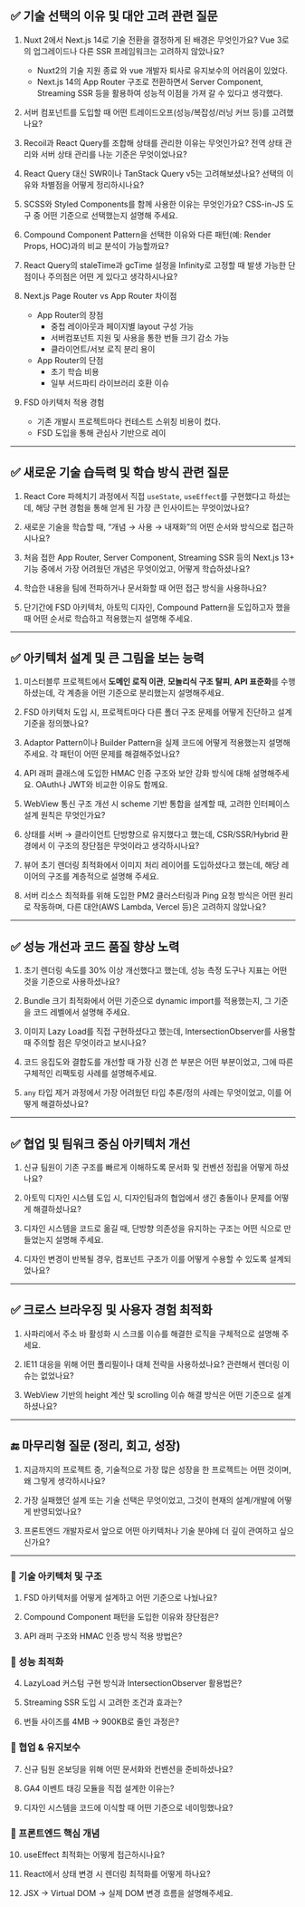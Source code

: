## ✅ 기술 선택의 이유 및 대안 고려 관련 질문

1. Nuxt 2에서 Next.js 14로 기술 전환을 결정하게 된 배경은 무엇인가요? Vue 3로의 업그레이드나 다른 SSR 프레임워크는 고려하지 않았나요?
	- Nuxt2의 기술 지원 종료 와 vue 개발자 퇴사로 유지보수의 어러움이 있었다.
	- Next.js 14의 App Router 구조로 전환하면서 Server Component, Streaming SSR 등을 활용하여 성능적 이점을 가져 갈 수 있다고 생각했다.

2. 서버 컴포넌트를 도입할 때 어떤 트레이드오프(성능/복잡성/러닝 커브 등)를 고려했나요?
    
3. Recoil과 React Query를 조합해 상태를 관리한 이유는 무엇인가요? 전역 상태 관리와 서버 상태 관리를 나눈 기준은 무엇이었나요?
    
4. React Query 대신 SWR이나 TanStack Query v5는 고려해보셨나요? 선택의 이유와 차별점을 어떻게 정리하시나요?
    
5. SCSS와 Styled Components를 함께 사용한 이유는 무엇인가요? CSS-in-JS 도구 중 어떤 기준으로 선택했는지 설명해 주세요.
    
6. Compound Component Pattern을 선택한 이유와 다른 패턴(예: Render Props, HOC)과의 비교 분석이 가능할까요?
    
7. React Query의 staleTime과 gcTime 설정을 Infinity로 고정할 때 발생 가능한 단점이나 주의점은 어떤 게 있다고 생각하시나요?
    

8. Next.js Page Router vs App Router 차이점
	- App Router의 장점
		- 중첩 레이아웃과 페이지별 layout 구성 가능
		- 서버컴포넌트 지원 및 사용을 통한 번들 크기 감소 가능
		- 클라이언트/서보 로직 분리 용이
	- App Router의 단점
		- 초기 학습 비용
		- 일부 서드파티 라이브러리 호환 이슈

9. FSD 아키텍처 적용 경험
	- 기존 개발시 프로젝트마다 컨테스트 스위칭 비용이 컸다.
	- FSD 도입을 통해 관심사 기반으로 레이
---

## ✅ 새로운 기술 습득력 및 학습 방식 관련 질문

1. React Core 파헤치기 과정에서 직접 `useState`, `useEffect`를 구현했다고 하셨는데, 해당 구현 경험을 통해 얻게 된 가장 큰 인사이트는 무엇이었나요?
    
2. 새로운 기술을 학습할 때, “개념 → 사용 → 내재화”의 어떤 순서와 방식으로 접근하시나요?
    
3. 처음 접한 App Router, Server Component, Streaming SSR 등의 Next.js 13+ 기능 중에서 가장 어려웠던 개념은 무엇이었고, 어떻게 학습하셨나요?
    
4. 학습한 내용을 팀에 전파하거나 문서화할 때 어떤 접근 방식을 사용하나요?
    
5. 단기간에 FSD 아키텍처, 아토믹 디자인, Compound Pattern을 도입하고자 했을 때 어떤 순서로 학습하고 적용했는지 설명해 주세요.
    

---

## ✅ 아키텍처 설계 및 큰 그림을 보는 능력

1. 미스터블루 프로젝트에서 **도메인 로직 이관**, **모놀리식 구조 탈피**, **API 표준화**를 수행하셨는데, 각 계층을 어떤 기준으로 분리했는지 설명해주세요.
    
2. FSD 아키텍처 도입 시, 프로젝트마다 다른 폴더 구조 문제를 어떻게 진단하고 설계 기준을 정의했나요?
    
3. Adaptor Pattern이나 Builder Pattern을 실제 코드에 어떻게 적용했는지 설명해 주세요. 각 패턴이 어떤 문제를 해결해주었나요?
    
4. API 래퍼 클래스에 도입한 HMAC 인증 구조와 보안 강화 방식에 대해 설명해주세요. OAuth나 JWT와 비교한 이유도 함께요.
    
5. WebView 통신 구조 개선 시 scheme 기반 통합을 설계할 때, 고려한 인터페이스 설계 원칙은 무엇인가요?
    
6. 상태를 서버 → 클라이언트 단방향으로 유지했다고 했는데, CSR/SSR/Hybrid 환경에서 이 구조의 장단점은 무엇이라고 생각하시나요?
    
7. 뷰어 초기 렌더링 최적화에서 이미지 처리 레이어를 도입하셨다고 했는데, 해당 레이어의 구조를 계층적으로 설명해 주세요.
    
8. 서버 리소스 최적화를 위해 도입한 PM2 클러스터링과 Ping 요청 방식은 어떤 원리로 작동하며, 다른 대안(AWS Lambda, Vercel 등)은 고려하지 않았나요?
    

---

## ✅ 성능 개선과 코드 품질 향상 노력

1. 초기 렌더링 속도를 30% 이상 개선했다고 했는데, 성능 측정 도구나 지표는 어떤 것을 기준으로 사용하셨나요?
    
2. Bundle 크기 최적화에서 어떤 기준으로 dynamic import를 적용했는지, 그 기준을 코드 레벨에서 설명해 주세요.
    
3. 이미지 Lazy Load를 직접 구현하셨다고 했는데, IntersectionObserver를 사용할 때 주의할 점은 무엇이라고 보시나요?
    
4. 코드 응집도와 결합도를 개선할 때 가장 신경 쓴 부분은 어떤 부분이었고, 그에 따른 구체적인 리팩토링 사례를 설명해주세요.
    
5. `any` 타입 제거 과정에서 가장 어려웠던 타입 추론/정의 사례는 무엇이었고, 이를 어떻게 해결하셨나요?
    

---

## ✅ 협업 및 팀워크 중심 아키텍처 개선

1. 신규 팀원이 기존 구조를 빠르게 이해하도록 문서화 및 컨벤션 정립을 어떻게 하셨나요?
    
2. 아토믹 디자인 시스템 도입 시, 디자인팀과의 협업에서 생긴 충돌이나 문제를 어떻게 해결하셨나요?
    
3. 디자인 시스템을 코드로 옮길 때, 단방향 의존성을 유지하는 구조는 어떤 식으로 만들었는지 설명해 주세요.
    
4. 디자인 변경이 반복될 경우, 컴포넌트 구조가 이를 어떻게 수용할 수 있도록 설계되었나요?
    

---

## ✅ 크로스 브라우징 및 사용자 경험 최적화

1. 사파리에서 주소 바 활성화 시 스크롤 이슈를 해결한 로직을 구체적으로 설명해 주세요.
    
2. IE11 대응을 위해 어떤 폴리필이나 대체 전략을 사용하셨나요? 관련해서 렌더링 이슈는 없었나요?
    
3. WebView 기반의 height 계산 및 scrolling 이슈 해결 방식은 어떤 기준으로 설계하셨나요?
    

---

## 🔚 마무리형 질문 (정리, 회고, 성장)

1. 지금까지의 프로젝트 중, 기술적으로 가장 많은 성장을 한 프로젝트는 어떤 것이며, 왜 그렇게 생각하시나요?
    
2. 가장 실패했던 설계 또는 기술 선택은 무엇이었고, 그것이 현재의 설계/개발에 어떻게 반영되었나요?
    
3. 프론트엔드 개발자로서 앞으로 어떤 아키텍처나 기술 분야에 더 깊이 관여하고 싶으신가요?

---
### 🔹 기술 아키텍처 및 구조

1. FSD 아키텍처를 어떻게 설계하고 어떤 기준으로 나눴나요?
    
2. Compound Component 패턴을 도입한 이유와 장단점은?
    
3. API 래퍼 구조와 HMAC 인증 방식 적용 방법은?
    

### 🔹 성능 최적화

4. LazyLoad 커스텀 구현 방식과 IntersectionObserver 활용법은?
    
5. Streaming SSR 도입 시 고려한 조건과 효과는?
    
6. 번들 사이즈를 4MB → 900KB로 줄인 과정은?
    

### 🔹 협업 & 유지보수

7. 신규 팀원 온보딩을 위해 어떤 문서화와 컨벤션을 준비하셨나요?
    
8. GA4 이벤트 태깅 모듈을 직접 설계한 이유는?
    
9. 디자인 시스템을 코드에 이식할 때 어떤 기준으로 네이밍했나요?
    

### 🔹 프론트엔드 핵심 개념

10. useEffect 최적화는 어떻게 접근하시나요?
    
11. React에서 상태 변경 시 렌더링 최적화를 어떻게 하나요?
    
12. JSX → Virtual DOM → 실제 DOM 변경 흐름을 설명해주세요.
